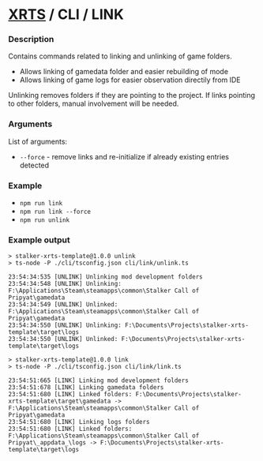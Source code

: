 # [XRTS](../../) / CLI / LINK

### Description

Contains commands related to linking and unlinking of game folders.

- Allows linking of gamedata folder and easier rebuilding of mode
- Allows linking of game logs for easier observation directily from IDE

Unlinking removes folders if they are pointing to the project.
If links pointing to other folders, manual involvement will be needed.

### Arguments

List of arguments:

- `--force` - remove links and re-initialize if already existing entries detected

### Example

- `npm run link`
- `npm run link --force`
- `npm run unlink`

### Example output

```text
> stalker-xrts-template@1.0.0 unlink
> ts-node -P ./cli/tsconfig.json cli/link/unlink.ts

23:54:34:535 [UNLINK] Unlinking mod development folders
23:54:34:548 [UNLINK] Unlinking: F:\Applications\Steam\steamapps\common\Stalker Call of Pripyat\gamedata
23:54:34:549 [UNLINK] Unlinked: F:\Applications\Steam\steamapps\common\Stalker Call of Pripyat\gamedata
23:54:34:550 [UNLINK] Unlinking: F:\Documents\Projects\stalker-xrts-template\target\logs
23:54:34:550 [UNLINK] Unlinked: F:\Documents\Projects\stalker-xrts-template\target\logs
```

```text
> stalker-xrts-template@1.0.0 link
> ts-node -P ./cli/tsconfig.json cli/link/link.ts

23:54:51:665 [LINK] Linking mod development folders
23:54:51:678 [LINK] Linking gamedata folders
23:54:51:680 [LINK] Linked folders: F:\Documents\Projects\stalker-xrts-template\target\gamedata -> F:\Applications\Steam\steamapps\common\Stalker Call of Pripyat\gamedata
23:54:51:680 [LINK] Linking logs folders
23:54:51:680 [LINK] Linked folders: F:\Applications\Steam\steamapps\common\Stalker Call of Pripyat\_appdata_\logs -> F:\Documents\Projects\stalker-xrts-template\target\logs
```
